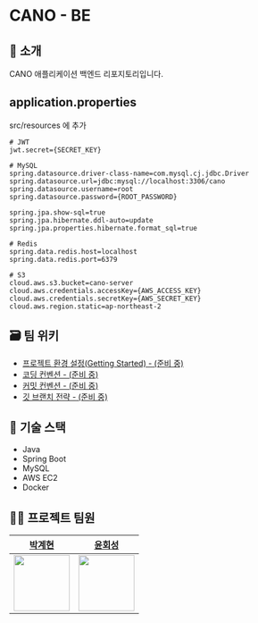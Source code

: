 # CANO - BE

## 📝 소개
CANO 애플리케이션 백엔드 리포지토리입니다.

## application.properties
src/resources 에 추가
```properties
# JWT
jwt.secret={SECRET_KEY}

# MySQL
spring.datasource.driver-class-name=com.mysql.cj.jdbc.Driver
spring.datasource.url=jdbc:mysql://localhost:3306/cano
spring.datasource.username=root
spring.datasource.password={ROOT_PASSWORD}

spring.jpa.show-sql=true
spring.jpa.hibernate.ddl-auto=update
spring.jpa.properties.hibernate.format_sql=true

# Redis
spring.data.redis.host=localhost
spring.data.redis.port=6379

# S3
cloud.aws.s3.bucket=cano-server
cloud.aws.credentials.accessKey={AWS_ACCESS_KEY}
cloud.aws.credentials.secretKey={AWS_SECRET_KEY}
cloud.aws.region.static=ap-northeast-2
```

## 🗃 팀 위키

- [프로젝트 환경 설정(Getting Started) - (준비 중)]()
- [코딩 컨벤션 - (준비 중)]()
- [커밋 컨벤션 - (준비 중)]()
- [깃 브랜치 전략 - (준비 중)]()

## 🔧 기술 스택

- Java
- Spring Boot
- MySQL
- AWS EC2
- Docker

## 💁‍♂️ 프로젝트 팀원

<div align="center">

|  [박계현](https://github.com/gyehyun-bak) | [윤회성](https://github.com/squareCaaat) |
| :-----------------------------------------: | :------------------------------------: |
| <img src="https://github.com/gyehyun-bak.png" width="100"> | <img src="https://github.com/squareCaaat.png" width="100"> |
